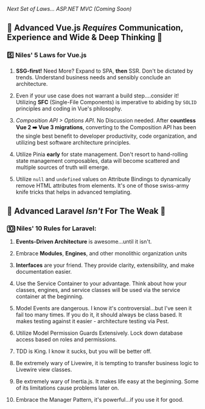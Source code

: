 *Next Set of Laws... ASP.NET MVC (Coming Soon)*

## 🤖 Advanced Vue.js *Requires* Communication, Experience and Wide & Deep Thinking 💪

### 5️⃣ Niles' **5 Laws** for Vue.js

1. **SSG-first!** Need More? Expand to SPA, **then** SSR. Don't be dictated by trends. Understand business needs and sensibly conclude an architecture.

2. Even if your use case does not warrant a build step....consider it! Utilizing **SFC** (Single-File Components) is imperative to abiding by `SOLID` principles and coding in Vue's philosophy.

3. _Composition API > Options API_. No Discussion needed. After **countless Vue 2 ➡️ Vue 3 migrations**, converting to the Composition API has been the single best benefit to developer productivity, code organization, and utilizing best software architecture principles.

4. Utilize Pinia **early** for state management. Don't resort to hand-rolling state management composables, data will become scattered and multiple sources of truth will emerge.

5. Utilize `null` and `undefined` values on Attribute Bindings to dynamically remove HTML attributes from elements. It's one of those swiss-army knife tricks that helps in advanced templating.

   
## 🤖 Advanced Laravel *Isn't* For The Weak 💪

### 🔟 Niles' **10 Rules** for Laravel:

1. **Events-Driven Architecture** is awesome...until it isn't.

2. Embrace **Modules**, **Engines**, and other monolithic organization units

3. **Interfaces** are your friend. They provide clarity, extensibility, and make documentation easier.

4. Use the Service Container to your advantage. Think about how your classes, engines, and service classes will be used via the service container at the beginning.

5. Model Events are dangerous. I know it's controversial...but I've seen it fail too many times. If you do it, it should always be class based. It makes testing against it easier - architecture testing via Pest.

6. Utilize Model Permission Guards Extensively. Lock down database access based on roles and permissions.

7. TDD is King. I know it sucks, but you will be better off.

8. Be extremely wary of Livewire, it is tempting to transfer business logic to Livewire view classes.

9. Be extremely wary of Inertia.js. It makes life easy at the beginning. Some of its limitations cause problems later on.

10. Embrace the Manager Pattern, it's powerful...if you use it for good.

<!--
**qarthandgi/qarthandgi** is a ✨ _special_ ✨ repository because its `README.md` (this file) appears on your GitHub profile.

Here are some ideas to get you started:

- 🔭 I’m currently working on ...
- 🌱 I’m currently learning ...
- 👯 I’m looking to collaborate on ...
- 🤔 I’m looking for help with ...
- 💬 Ask me about ...
- 📫 How to reach me: ...
- 😄 Pronouns: ...
- ⚡ Fun fact: ...
-->
